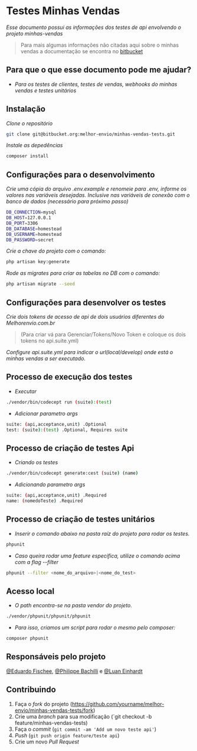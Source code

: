 # Testes Minhas Vendas

*Esse documento possui as informações dos testes de api envolvendo o projeto minhas-vendas*
>Para mais algumas informações não citadas aqui sobre o minhas vendas a documentação se encontra no [bitbucket](https://bitbucket.org/melhor-envio/minhas-vendas/src/master/)
## Para que o que esse documento pode me ajudar?

* *Para os testes de clientes, testes de vendas, webhooks do minhas vendas e testes unitários*

## Instalação 

*Clone o repositório*
```sh
git clone git@bitbucket.org:melhor-envio/minhas-vendas-tests.git
```  
*Instale as depedências*
```sh
composer install
```
## Configurações para o desenvolvimento

*Crie uma cópia do arquivo .env.example e renomeie para .env, informe os valores nas variáveis desejadas. Inclusive nas variáveis de conexão com o banco de dados (necessário para próximo passo)*

```sh
DB_CONNECTION=mysql
DB_HOST=127.0.0.1
DB_PORT=3306
DB_DATABASE=homestead
DB_USERNAME=homestead
DB_PASSWORD=secret
```
*Crie a chave do projeto com o comando:*
```sh
php artisan key:generate
```
*Rode as migrates para criar as tabelas no DB com o comando:*
```sh
php artisan migrate --seed
```
## Configurações para desenvolver os testes

*Crie dois tokens de acesso de api de dois usuários diferentes do Melhorenvio.com.br*
  
>(Para criar vá para Gerenciar/Tokens/Novo Token e coloque os dois tokens no api.suite.yml)
  
 *Configure api.suite.yml para indicar o url(local/develop) onde está o minhas vendas a ser executado.*
   
## Processo de execução dos testes
  
 * *Executar*
```sh
./vendor/bin/codecept run (suite):(test)
```
 * *Adicionar parametro args*
```sh   
suite: (api,acceptance,unit) .Optional
test: (suite):(test) .Optional, Requires suite
```
## Processo de criação de testes Api

* *Criando os testes*
```sh
./vendor/bin/codecept generate:cest (suite) (name) 
```
* *Adicionando parametro args*
```sh
suite: (api,acceptance,unit) .Required
name: (nomedoTeste) .Required
```
## Processo de criação de testes unitários

* *Inserir o comando abaixo na pasta raíz do projeto para rodar os testes.*
```sh
phpunit
```
* *Caso queira rodar uma feature específica, utilize o comando acima com a flag --filter*
```sh
phpunit --filter <nome_do_arquivo>|<nome_do_test>
```
## Acesso local 
* *O path encontra-se na pasta vendor do projeto.*
```sh
./vendor/phpunit/phpunit/phpunit
```
* *Para isso, criamos um script para rodar o mesmo pelo composer:*
```sh
composer phpunit
```
## Responsáveis pelo projeto

[@Eduardo Fischee](https://web.telegram.org/#/im?p=u429962196_13813607528078014522), [@Philippe Bachilli](https://web.telegram.org/#/im?p=u462809362_1310176165730354488) e [@Luan Einhardt](https://web.telegram.org/#/im?p=@luaneinhardt)

## Contribuindo

1. Faça o _fork_ do projeto (<https://github.com/yourname/melhor-envio/minhas-vendas-tests/fork>)
2. Crie uma _branch_ para sua modificação (`git checkout -b feature/minhas-vendas-tests)
3. Faça o _commit_ (`git commit -am 'Add um novo teste api'`)
4. _Push_ (`git push origin feature/teste api`)
5. Crie um novo _Pull Request_
